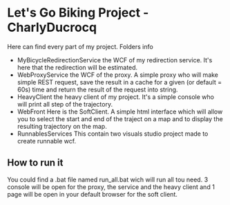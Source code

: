 # Let's Go Biking Project - CharlyDucrocq

Here can find every part of my project.
Folders info 
- MyBicycleRedirectionService  the WCF of my redirection service. It's here that the redirection will be estimated.
- WebProxyService  the WCF of the proxy. A simple proxy who will make simple REST request, save the result in a cache for a given (or default = 60s) time and return the result of the request into string.
- HeavyClient  the heavy client of my project. It's a simple console who will print all step of the trajectory.
- WebFront  Here is the SoftClient. A simple html interface which will allow you to select the start and end of the traject on a map and to display the resulting trajectory on the map.
- RunnablesServices  This contain two visuals studio project made to create runnable wcf.

## How to run it 

You could find a .bat file named run_all.bat wich will run all tou need.
3 console will be open for the proxy, the service and the heavy client and 1 page will be open in your default browser for the soft client.